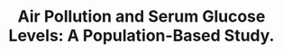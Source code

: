 ---
layout: page
header: no
#
# Content
#
subheadline: "Recent Publication"
title: "Air Pollution and Serum Glucose Levels: A Population-Based Study. 
"
teaser: "Air Pollution and Serum Glucose Levels: A Population-Based Study. 
"
categories: [Publications]
tags: [Environmental Health]
---
